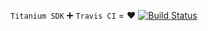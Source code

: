 `Titanium SDK` :heavy_plus_sign: `Travis CI` = :heart: [![Build Status][build-badge]][build-page]

[build-page]: https://travis-ci.org/yuchi/ti-travis-experiments
[build-badge]: http://img.shields.io/travis/yuchi/ti-travis-experiments.svg?style=flat-square
